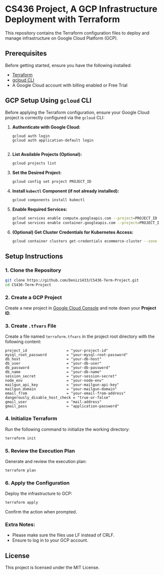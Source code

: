# CS436 Project, A GCP Infrastructure Deployment with Terraform

This repository contains the Terraform configuration files to deploy and manage infrastructure on Google Cloud Platform (GCP).

## Prerequisites

Before getting started, ensure you have the following installed:

- [Terraform](https://www.terraform.io/downloads)
- [gcloud CLI](https://cloud.google.com/sdk/docs/install)
- A Google Cloud account with billing enabled or Free Trial

## GCP Setup Using `gcloud` CLI

Before applying the Terraform configuration, ensure your Google Cloud project is correctly configured via the `gcloud` CLI:

1. **Authenticate with Google Cloud:**

   ```bash
   gcloud auth login
   gcloud auth application-default login
  
2. **List Available Projects (Optional):**

   ```bash
   gcloud projects list

3. **Set the Desired Project:**

   ```bash
   gcloud config set project PROJECT_ID
   ```

4. **Install `kubectl` Component (if not already installed):**

   ```bash
   gcloud components install kubectl
   ```

5. **Enable Required Services:**

   ```bash
   gcloud services enable compute.googleapis.com --project=PROJECT_ID
   gcloud services enable container.googleapis.com --project=PROJECT_ID
   ```

6. **(Optional) Get Cluster Credentials for Kubernetes Access:**

   ```bash
   gcloud container clusters get-credentials ecommerce-cluster --zone europe-west1-b --project=PROJECT_ID
   ```

## Setup Instructions

### 1. Clone the Repository

```bash
git clone https://github.com/Deniz1433/CS436-Term-Project.git
cd CS436-Term-Project
```

### 2. Create a GCP Project

Create a new project in [Google Cloud Console](https://console.cloud.google.com/) and note down your **Project ID**.

### 3. Create `.tfvars` File

Create a file named `terraform.tfvars` in the project root directory with the following content:

```hcl
project_id                  = "your-project-id"
mysql_root_password         = "your-mysql-root-password"
db_host                     = "your-db-host"
db_user                     = "your-db-user"
db_password                 = "your-db-password"
db_name                     = "your-db-name"
session_secret              = "your-session-secret"
node_env                    = "your-node-env"
mailgun_api_key             = "your-mailgun-api-key"
mailgun_domain              = "your-mailgun-domain"
email_from                  = "your-email-from-address"
dangerously_disable_host_check = "true-or-false"
gmail_user                  = "mail-address"
gmail_pass                  = "application-password"
```

### 4. Initialize Terraform

Run the following command to initialize the working directory:

```bash
terraform init
```

### 5. Review the Execution Plan

Generate and review the execution plan:

```bash
terraform plan
```

### 6. Apply the Configuration

Deploy the infrastructure to GCP:

```bash
terraform apply
```

Confirm the action when prompted.

### Extra Notes:

* Please make sure the files use LF instead of CRLF.
* Ensure to log in to your GCP account.

## License

This project is licensed under the MIT License.

